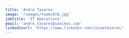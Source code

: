 ```yaml
---
title: 'Andre Tavares'
image: '/images/team/ATA.jpg'
jobtitle: 'IT Operations'
email: 'andre.tavares@iooikos.com'
linkedinurl: 'https://www.linkedin.com/in/watavares/'
---
```


